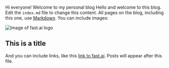 Hi everyone!
Welcome to my personal blog
Hello and welcome to this blog. Edit the `index.md` file to change this content. All pages on the blog, including this one, use [Markdown](https://guides.github.com/features/mastering-markdown/). You can include images:

![Image of fast.ai logo](images/Blog_P1.png)

## This is a title

And you can include links, like this [link to fast.ai](https://www.fast.ai). Posts will appear after this file. 
